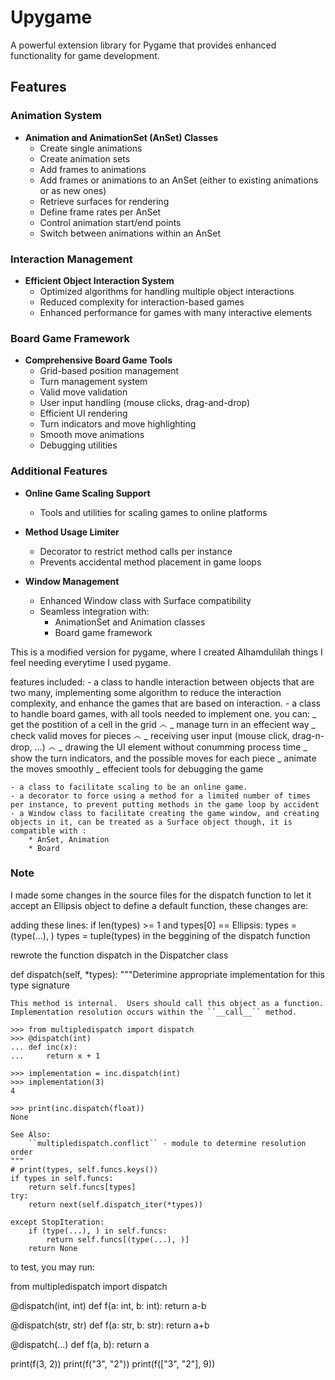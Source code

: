 # Upygame

A powerful extension library for Pygame that provides enhanced functionality for game development.

## Features

### Animation System

- **Animation and AnimationSet (AnSet) Classes**
  - Create single animations
  - Create animation sets
  - Add frames to animations
  - Add frames or animations to an AnSet (either to existing animations or as new ones)
  - Retrieve surfaces for rendering
  - Define frame rates per AnSet
  - Control animation start/end points
  - Switch between animations within an AnSet

### Interaction Management

- **Efficient Object Interaction System**
  - Optimized algorithms for handling multiple object interactions
  - Reduced complexity for interaction-based games
  - Enhanced performance for games with many interactive elements

### Board Game Framework

- **Comprehensive Board Game Tools**
  - Grid-based position management
  - Turn management system
  - Valid move validation
  - User input handling (mouse clicks, drag-and-drop)
  - Efficient UI rendering
  - Turn indicators and move highlighting
  - Smooth move animations
  - Debugging utilities

### Additional Features

- **Online Game Scaling Support**

  - Tools and utilities for scaling games to online platforms

- **Method Usage Limiter**

  - Decorator to restrict method calls per instance
  - Prevents accidental method placement in game loops

- **Window Management**
  - Enhanced Window class with Surface compatibility
  - Seamless integration with:
    - AnimationSet and Animation classes
    - Board game framework

This is a modified version for pygame, where I created Alhamdulilah things I feel needing everytime I used pygame.

features included: - a class to handle interaction between objects that are two many, implementing some algorithm to reduce the interaction complexity, and enhance the games that are based on interaction. - a class to handle board games, with all tools needed to implement one.
you can:
_ get the postition of a cell in the grid ෴
_ manage turn in an effecient way
_ check valid moves for pieces ෴
_ receiving user input (mouse click, drag-n-drop, ...) ෴
_ drawing the UI element without conumming process time
_ show the turn indicators, and the possible moves for each piece
_ animate the moves smoothly
_ effecient tools for debugging the game

    - a class to facilitate scaling to be an online game.
    - a decorator to force using a method for a limited number of times per instance, to prevent putting methods in the game loop by accident
    - a Window class to facilitate creating the game window, and creating objects in it, can be treated as a Surface object though, it is compatible with :
        * AnSet, Animation
        * Board

### Note

I made some changes in the source files for the dispatch function to let it accept an Ellipsis object to define a default function, these changes are:


adding these lines:
    if len(types) >= 1 and types[0] == Ellipsis: 
        types = (type(...), )
    types = tuple(types)
in the beggining of the dispatch function


rewrote the function dispatch in the Dispatcher class

def dispatch(self, *types):
    """Deterimine appropriate implementation for this type signature

    This method is internal.  Users should call this object as a function.
    Implementation resolution occurs within the ``__call__`` method.

    >>> from multipledispatch import dispatch
    >>> @dispatch(int)
    ... def inc(x):
    ...     return x + 1

    >>> implementation = inc.dispatch(int)
    >>> implementation(3)
    4

    >>> print(inc.dispatch(float))
    None

    See Also:
        ``multipledispatch.conflict`` - module to determine resolution order
    """
    # print(types, self.funcs.keys())
    if types in self.funcs:
        return self.funcs[types]
    try:
        return next(self.dispatch_iter(*types))
    
    except StopIteration:
        if (type(...), ) in self.funcs:
            return self.funcs[(type(...), )]
        return None


to test, you may run: 

from multipledispatch import dispatch


@dispatch(int, int)
def f(a: int, b: int): 
    return a-b


@dispatch(str, str)
def f(a: str, b: str): 
    return a+b


@dispatch(...)
def f(a, b):
    return a

print(f(3, 2))
print(f("3", "2"))
print(f(["3", "2"], 9))

